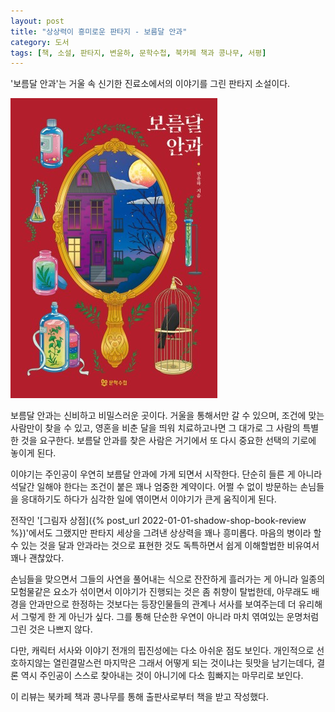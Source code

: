 ```yaml
---
layout: post
title: "상상력이 흥미로운 판타지 - 보름달 안과"
category: 도서
tags: [책, 소설, 판타지, 변윤하, 문학수첩, 북카페 책과 콩나무, 서평]
---
```


'보름달 안과'는
거울 속 신기한 진료소에서의 이야기를 그린 판타지 소설이다.

![표지](/images/full-moon-ophthalmic-clinic-book-h480.jpg)

보름달 안과는 신비하고 비밀스러운 곳이다.
거울을 통해서만 갈 수 있으며,
조건에 맞는 사람만이 찾을 수 있고,
영혼을 비춘 달을 띄워 치료하고나면
그 대가로 그 사람의 특별한 것을 요구한다.
보름달 안과를 찾은 사람은 거기에서 또 다시 중요한 선택의 기로에 놓이게 된다.

이야기는 주인공이 우연히 보름달 안과에 가게 되면서 시작한다.
단순히 들른 게 아니라 석달간 일해야 한다는 조건이 붙은 꽤나 엄중한 계약이다.
어쩔 수 없이 방문하는 손님들을 응대하기도 하다가
심각한 일에 엮이면서 이야기가 큰게 움직이게 된다.

전작인 '[그림자 상점]({% post_url 2022-01-01-shadow-shop-book-review %})'에서도 그랬지만
판타지 세상을 그려낸 상상력을 꽤나 흥미롭다.
마음의 병이라 할 수 있는 것을 달과 안과라는 것으로 표현한 것도
독특하면서 쉽게 이해할법한 비유여서 꽤나 괜찮았다.

손님들을 맞으면서 그들의 사연을 풀어내는 식으로 잔잔하게 흘러가는 게 아니라
일종의 모험물같은 요소가 섞이면서 이야기가 진행되는 것은 좀 취향이 탈법한데,
아무래도 배경을 안과만으로 한정하는 것보다는
등장인물들의 관계나 서사를 보여주는데 더 유리해서 그렇게 한 게 아닌가 싶다.
그를 통해 단순한 우연이 아니라 마치 엮여있는 운명처럼 그린 것은 나쁘지 않다.

다만, 캐릭터 서사와 이야기 전개의 핍진성에는 다소 아쉬운 점도 보인다.
개인적으로 선호하지않는 열린결말스런 마지막은
그래서 어떻게 되는 것이냐는 뒷맛을 남기는데다,
결론 역시 주인공이 스스로 찾아내는 것이 아니기에
다소 힘빠지는 마무리로 보인다.



<div class="im im-info">
이 리뷰는 북카페 책과 콩나무를 통해 출판사로부터 책을 받고 작성했다.
</div>

